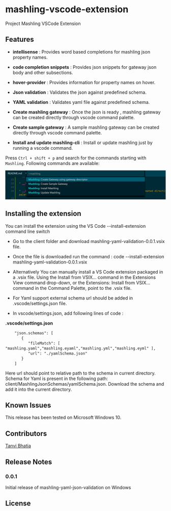 # mashling-vscode-extension

Project Mashling VSCode Extension

## Features

* __intellisense__ : Provides word based completions for mashling json property names.

* __code completion snippets__ : Provides json snippets for gateway json body and other subsections.

* __hover-provider__ : Provides information for property names on hover.

* __Json validation__ : Validates the json against predefined schema.

* __YAML validation__ : Validates yaml file against predefined schema.

* __Create mashling gateway__ : Once the json is ready , mashling gateway can be created directly through vscode command palette.

* __Create sample gateway__ : A sample mashling gateway can be created directly through vscode command palette.

* __Install and update mashling-cli__ : Install or update mashling just by running a vscode command.

Press `Ctrl + shift + p` and search for the commands starting with `Mashling`. Following commands are available:

![mashling-command-list.png](extras/mashling-command-list.png?raw=true)

## Installing the extension

You can install the extension using the VS Code --install-extension command line switch

* Go to the client folder and download mashling-yaml-validation-0.0.1.vsix file.

* Once the file is downloaded run the command :
    code --install-extension mashling-yaml-validation-0.0.1.vsix

* Alternatively You can manually install a VS Code extension packaged in a .vsix file. Using the Install from VSIX... command in the Extensions View command drop-down, or the Extensions: Install from VSIX... command in the Command Palette, point to the .vsix file.

* For Yaml support external schema url should be added in .vscode/settings.json file.

* In vscode/settings.json, add following lines of code :

**.vscode/settings.json**
```
    "json.schemas": [
       {
          "fileMatch": [ "mashling.yaml","mashling.eyaml","mashling.yml","mashling.eyml" ],
          "url": "./yamlSchema.json"
       }
    ]
```
Here url should point to relative path to the schema in current directory. 
Schema for Yaml is present in the following path: client/MashlingJsonSchemas/yamlSchema.json. 
Download the schema and add it into the current directory.

## Known Issues

This release has been tested on Microsoft Windows 10.

## Contributors

[Tanvi Bhatia](https://github.com/tbhatia1912)

## Release Notes

### 0.0.1
Initial release of mashling-yaml-json-validation on Windows

## License
